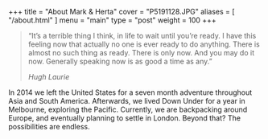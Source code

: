 +++
title   = "About Mark & Herta"
cover   = "P5191128.JPG"
aliases = [ "/about.html" ]
menu    = "main"
type    = "post"
weight  = 100
+++

> “It’s a terrible thing I think, in life to wait until you’re ready. I have this feeling now that actually no one is ever ready to do anything. There is almost no such thing as ready. There is only now. And you may do it now. Generally speaking now is as good a time as any.”
>
> <cite>Hugh Laurie</cite>

In 2014 we left the United States for a seven month adventure throughout Asia and South America. Afterwards, we lived Down Under for a year in Melbourne, exploring the Pacific. Currently, we are backpacking around Europe, and eventually planning to settle in London. Beyond that? The possibilities are endless.